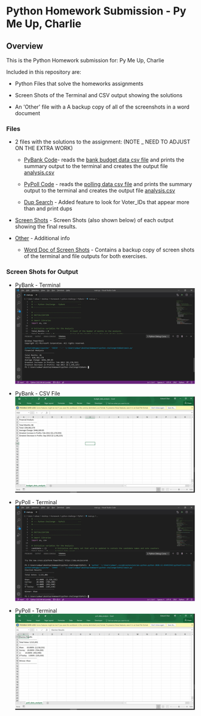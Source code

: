 # Python Homework Submission - Py Me Up, Charlie

## Overview

This is the Python Homework submission for: Py Me Up, Charlie  

Included in this repository are: 
* Python Files that solve the homeworks assignments

* Screen Shots of the Terminal and CSV output showing the solutions

* An 'Other' file with a A backup copy of all of the screenshots in a word document 


### Files

* 2 files with the solutions to the assignment: (NOTE _ NEED TO ADJUST ON THE EXTRA WORK)

  * [PyBank Code](PyBank/main.py)- reads the [bank budget data csv file](PyBank/budget_data.csv) and prints the summary output to the terminal and creates the output file [analysis.csv](PyBank/analysis/budget_data_analysis.csv)

  * [PyPoll Code](PyPoll/main.py) - reads the [polling data csv file](PyPoll/Resources/election_data.csv) and prints the summary output to the terminal and creates the output file [analysis.csv](PyPoll/analysis/poll_data_analysis.csv)

  * [Dup Search](PyPoll/main2.py) - Added feature to look for Voter_IDs that appear more than and print dups

* [Screen Shots](Images) - Screen Shots (also shown below) of each output showing the final results.

* [Other](Other) - Additional info  

  * [Word Doc of Screen Shots](Other/PY_Me_Up_Charlie_Screenshots.docx) - Contains a backup copy of screen shots of the terminal and file outputs for both exercises. 

  
### Screen Shots for Output

* PyBank - Terminal
![PyBank - Terminal](Images/PyBank_Terminal.jpg)

* PyBank - CSV File
![PyBank - CSV File](Images/PyBank_CSV.jpg)

* PyPoll - Terminal
![PyPoll - Terminal](Images/PyPoll_Terminal.jpg)

* PyPoll - Terminal
![PyPoll - CSV File](Images/PyPoll_CSV.jpg)

